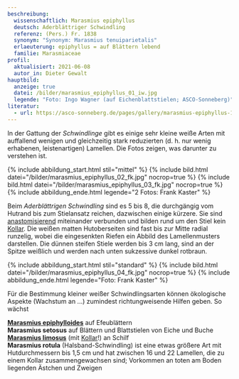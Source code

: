 ```yaml
---
beschreibung:
  wissenschaftlich: Marasmius epiphyllus
  deutsch: Aderblättriger Schwindling
  referenz: (Pers.) Fr. 1838
  synonym: "Synonym: Marasmius tenuiparietalis"
  erlaeuterung: epiphyllus = auf Blättern lebend
  familie: Marasmiaceae
profil:
  aktualisiert: 2021-06-08
  autor_in: Dieter Gewalt
hauptbild:
  anzeige: true
  datei: /bilder/marasmius_epiphyllus_01_iw.jpg
  legende: "Foto: Ingo Wagner (auf Eichenblattstielen; ASCO-Sonneberg)"
literatur:
  - url: https://asco-sonneberg.de/pages/gallery/marasmius-epiphyllus-100928-02xs12311.php
---
```

In der Gattung der *Schwindlinge* gibt es einige sehr kleine weiße Arten mit auffallend wenigen und gleichzeitig stark reduzierten (d. h. nur wenig erhabenen, leistenartigen) Lamellen. Die Fotos zeigen, was darunter zu verstehen ist.

{% include abbildung_start.html stil="mittel" %}
{% include bild.html datei="/bilder/marasmius_epiphyllus_02_fk.jpg" nocrop=true %}
{% include bild.html datei="/bilder/marasmius_epiphyllus_03_fk.jpg" nocrop=true %}
{% include abbildung_ende.html legende="2 Fotos: Frank Kaster" %}

Beim *Aderblättrigen Schwindling* sind es 5 bis 8, die durchgängig vom Hutrand bis zum Stielansatz reichen, dazwischen einige kürzere. Sie sind [anastomisierend](anastomisierend "Glossar") miteinander verbunden und bilden rund um den Stiel kein [Kollar](Kollar "Glossar"). Die weißen matten Hutoberseiten sind fast bis zur Mitte radial runzelig, wobei die eingesenkten Riefen ein Abbild des Lamellenmusters darstellen. Die dünnen steifen Stiele werden bis 3 cm lang, sind an der Spitze weißlich und werden nach unten sukzessive dunkel rotbraun.

{% include abbildung_start.html stil="standard" %}
{% include bild.html datei="/bilder/marasmius_epiphyllus_04_fk.jpg" nocrop=true %}
{% include abbildung_ende.html legende="Foto: Frank Kaster" %}

Für die Bestimmung kleiner weißer Schwindlingsarten können ökologische Aspekte (Wachstum an ...) zumindest richtungweisende Hilfen geben. So wächst 

**[Marasmius epiphylloides](/pilze/marasmius-epiphylloides-efeublatt-schwindling)** auf Efeublättern\
**Marasmius setosus** auf Blättern und Blattstielen von Eiche und Buche\
**[Marasmius limosus](/pilze/marasmius-limosus-schilf-schwindling)** (mit [Kollar](Kollar "Glossar")!) an Schilf\
**Marasmius rotula** (Halsband-Schwindling) ist eine etwas größere Art mit Hutdurchmessern bis 1,5 cm und hat zwischen 16 und 22 Lamellen, die zu einem Kollar zusammengewachsen sind; Vorkommen an toten am Boden liegenden Ästchen und Zweigen